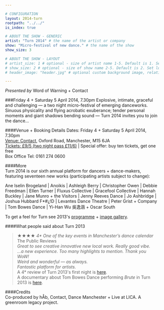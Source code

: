 ```yaml
---

# CONFIGURATION
layout: 2014-turn
rootpath: "../../"
is_index: true

# ABOUT THE SHOW - GENERIC
artist: "Turn 2014" # the name of the artist or company
show: "Micro-festival of new dance." # the name of the show
show_size: 3

# ABOUT THE SHOW - LAYOUT
# artist_size: 1 # optional - size of artist name 1-5. Default is 1. Set longer names to lower values
# show_size: 2 # optional - size of show name 2-5. Default is 2. Set longer names to lower values
# header_image: "header.jpg" # optional custom background image, relative to current page

---
```

*Presented by* Word of Warning + Contact    
         
###Friday 4 + Saturday 5 April 2014, 7.30pm
Explosive, intimate, graceful and challenging — a two night micro-festival of emerging danceworks. Sinuous physicality and flying acrobatic exuberance; tender personal moments and giant shadows bending sound — Turn 2014 invites you to join the dance…          
         
####Venue + Booking Details
Dates: Friday 4 + Saturday 5 April 2014, 7.30pm    
[Venue: Contact](http://contactmcr.com/visit/getting-here/), Oxford Road, Manchester, M15 6JA    
[Tickets: £9/5 (two night pass £11/6)](https://contactmcr.com/whats-on/13070-turn-2014/booking/) | Special offer: buy ten tickets, get one free    
Box Office Tel: 0161 274 0600   
      
####More      
Turn 2014 is our sixth annual platform for dancers + dance-makers, featuring seventeen new works (participating artists subject to change):

Ane Iselin Brogeland | Anoikis | Ashleigh Berry | Christopher Owen | Debbie Freedman | Ellen Turner | Fluxus Collective | Gracefool Collective | Hannah Buckley | Jane Munro + the Visitors | Jenny Reeves Dance | Jo Ashbridge | Joshua Hubbard F\*\#¿\!D | Levantes Dance Theatre | Peter Grist + Company | Tom Bowes Dance | Yi-Han Wu 吳逸涵 + Oscar South         
         
To get a feel for Turn see 2013's [programme](/archive/2013-turn) + [image gallery](/galleries/2013-turn).      
         
####What people said about Turn 2013    
>★★★★ *4\* One of the key events in Manchester’s dance calendar*<br>The Public Reviews     
>*Great to see creative innovative new local work. Really good vibe.*      
>*…a new experience. Too many highlights to mention. Thank you WoW!*      
>*Weird and wonderful — as always.*      
>*Fantastic platform for artists.*     
A 4* review of Turn 2013's first night is [here](http://www.thepublicreviews.com/turn-2013-contact-manchester/).    
A documentary about Tom Bowes Dance performing *Brute* in Turn 2013 is [here](http://vimeo.com/66465915).   
    
####Credits         
Co-produced by hÅb, Contact, Dance Manchester + Live at LICA. A greenroom legacy project.
